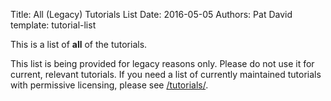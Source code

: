 Title: All (Legacy) Tutorials List
Date: 2016-05-05
Authors: Pat David
template: tutorial-list 

This is a list of **all** of the tutorials. 

This list is being provided for legacy reasons only. 
Please do not use it for current, relevant tutorials.
If you need a list of currently maintained tutorials with permissive licensing,
please see [/tutorials/](/tutorials/).

